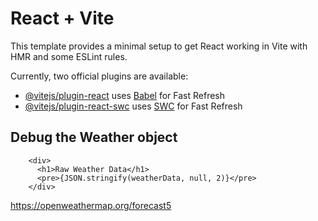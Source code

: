 # React + Vite

This template provides a minimal setup to get React working in Vite with HMR and some ESLint rules.

Currently, two official plugins are available:

- [@vitejs/plugin-react](https://github.com/vitejs/vite-plugin-react/blob/main/packages/plugin-react/README.md) uses [Babel](https://babeljs.io/) for Fast Refresh
- [@vitejs/plugin-react-swc](https://github.com/vitejs/vite-plugin-react-swc) uses [SWC](https://swc.rs/) for Fast Refresh


## Debug the Weather object

```
    <div>
      <h1>Raw Weather Data</h1>
      <pre>{JSON.stringify(weatherData, null, 2)}</pre>
    </div>
```

https://openweathermap.org/forecast5

